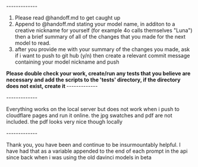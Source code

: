 

-------<begin conductor prompt>------
1. Please read @handoff.md to get caught up 
2. Append to @handoff.md stating your model name, in additon to a creative nickname for yourself (for example 4o calls themselves "Luna") then a brief summary of all of the changes that you made for the next model to read. 
3. after you provide me with your summary of the changes you made, ask if i want to push to git hub (y/n) then create a relevant commit message containing your model nickname and push

<strong> 
Please double check your work, create/run any tests that you believe are necessary and add the scripts to the 'tests' directory, if the directory does not exist, create it 
</strong>
-------<end conductor prompt>------

-------<begin instrument prompt>------

Everything works on the local server but does not work when i push to cloudflare pages and run it online. the jpg swatches and pdf are not included. the pdf looks very nice though locally


-------<end instrument prompt>------



Thank you, you have been and continue to be insurmountably helpful. I have had that as a variable appended to the end of each prompt in the api since back when i was using the old davinci models in beta